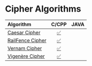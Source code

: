 # Cipher Algorithms

| Algorithm | C/CPP | JAVA |
|:--------------|:----------------:|:----------------:|
| [Caesar Cipher](http://practicalcryptography.com/ciphers/caesar-cipher/) | [:white_check_mark:](CipherAlgo/Caesar%20Cipher.cpp) |  |
| [RailFence Cipher](http://crypto.interactive-maths.com/rail-fence-cipher.html) | [:white_check_mark:](CipherAlgo/RailFence%20Cipher.cpp) |  |
| [Vernam Cipher](http://www.programming-algorithms.net/article/40240/Vernam-cipher) | [:white_check_mark:](CipherAlgo/Vernam%20Cipher.cpp) |  |
| [Vigenère Cipher](https://learncryptography.com/classical-encryption/vigenere-cipher) | [:white_check_mark:](CipherAlgo/Vigenère%20Cipher.cpp) |  |
